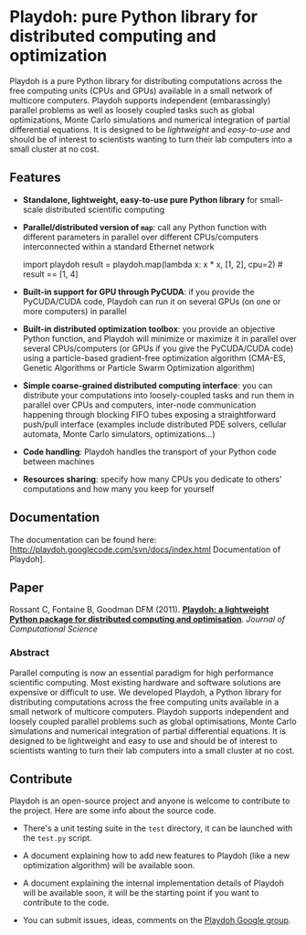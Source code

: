 Playdoh: pure Python library for distributed computing and optimization 
=======================================================================

Playdoh is a pure Python library for distributing computations across the free computing units (CPUs and GPUs) available in a small network of multicore computers. Playdoh supports independent (embarassingly) parallel problems as well as loosely coupled tasks such as global optimizations, Monte Carlo simulations and numerical integration of partial differential equations. It is designed to be *lightweight* and *easy-to-use* and should be of interest to scientists wanting to turn their lab computers into a small cluster at no cost.

## Features

  * **Standalone, lightweight, easy-to-use pure Python library** for small-scale distributed scientific computing
  * **Parallel/distributed version of `map`**: call any Python function with different parameters in parallel over different CPUs/computers interconnected within a standard Ethernet network

    import playdoh
    result = playdoh.map(lambda x: x * x, [1, 2], cpu=2)  # result == [1, 4]


  * **Built-in support for GPU through PyCUDA**: if you provide the PyCUDA/CUDA code, Playdoh can run it on several GPUs (on one or more computers) in parallel
  * **Built-in distributed optimization toolbox**: you provide an objective Python function, and Playdoh will minimize or maximize it in parallel over several CPUs/computers (or GPUs if you give the PyCUDA/CUDA code) using a particle-based gradient-free optimization algorithm (CMA-ES, Genetic Algorithms or Particle Swarm Optimization algorithm)
  * **Simple coarse-grained distributed computing interface**: you can distribute your computations into loosely-coupled tasks and run them in parallel over CPUs and computers, inter-node communication happening through blocking FIFO tubes exposing a straightforward push/pull interface (examples include distributed PDE solvers, cellular automata, Monte Carlo simulators, optimizations...)
  * **Code handling**: Playdoh handles the transport of your Python code between machines
  * **Resources sharing**: specify how many CPUs you dedicate to others' computations and how many you keep for yourself

## Documentation

The documentation can be found here: [http://playdoh.googlecode.com/svn/docs/index.html Documentation of Playdoh].

## Paper

Rossant C, Fontaine B, Goodman DFM (2011). [**Playdoh: a lightweight Python package for distributed computing and optimisation**](http://www.sciencedirect.com/science/article/pii/S1877750311000561). *Journal of Computational Science*

### Abstract

Parallel computing is now an essential paradigm for high performance scientific computing. Most existing hardware and software solutions are expensive or difficult to use. We developed Playdoh, a Python library for distributing computations across the free computing units available in a small network of multicore computers. Playdoh supports independent and loosely coupled parallel problems such as global optimisations, Monte Carlo simulations and numerical integration of partial differential equations. It is designed to be lightweight and easy to use and should be of interest to scientists wanting to turn their lab computers into a small cluster at no cost.

## Contribute

Playdoh is an open-source project and anyone is welcome to contribute to the project. Here are some info about the source code.

  * There's a unit testing suite in the `test` directory, it can be launched with the `test.py` script.

  * A document explaining how to add new features to Playdoh (like a new optimization algorithm) will be available soon.

  * A document explaining the internal implementation details of Playdoh will be available soon, it will be the starting point if you want to contribute to the code.

  * You can submit issues, ideas, comments on the [Playdoh Google group](http://groups.google.com/group/playdoh-library).


